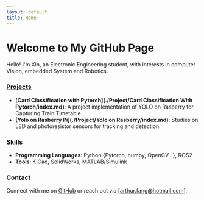 ```yaml
---
layout: default
title: Home
---
```


# Welcome to My GitHub Page

Hello! I'm Xin, an Electronic Engineering student, with interests in computer Vision, embedded System and Robotics.

### [Projects](./project.md)

- **[Card Classification with Pytorch](./Project/Card Classification With Pytorch/index.md)**: A project implementation of YOLO on Rasberry for Capturing Train Timetable.
- **[Yolo on Rasberry Pi](./Project/Yolo on Rasberry/index.md)**: Studies on LED and photoresistor sensors for tracking and detection.

### Skills

- **Programming Languages**: Python:{Pytorch, numpy, OpenCV...}, ROS2
- **Tools**: KiCad, SolidWorks, MATLAB/Simulink

### Contact

Connect with me on [GitHub](https://github.com/FinXAN) or reach out via [arthur.fang@hotmail.com].
